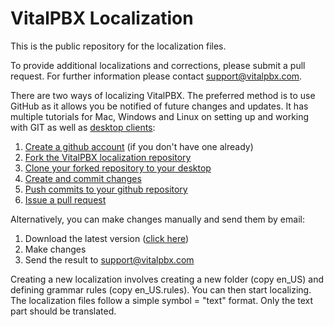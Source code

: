VitalPBX Localization
============

This is the public repository for the  localization files.

To provide additional localizations and corrections, please submit a pull
request. For further information please contact [support@vitalpbx.com](mailto:support@vitalpbx.com).

There are two ways of localizing VitalPBX. The preferred method is to use GitHub as it allows you be notified of future changes and updates. It has multiple tutorials for Mac, Windows and Linux on setting up and working with GIT as well as [desktop clients](https://desktop.github.com/):

1. [Create a github account](https://github.com/join) (if you don't have one already)
2. [Fork the VitalPBX localization repository](https://help.github.com/articles/fork-a-repo/)
3. [Clone your forked repository to your desktop](https://help.github.com/desktop/guides/contributing/cloning-a-repository-from-github-to-github-desktop/)
4. [Create and commit changes](https://help.github.com/desktop/guides/contributing/making-changes-in-a-branch/)
5. [Push commits to your github repository](https://help.github.com/desktop/guides/contributing/syncing-your-branch/)
6. [Issue a pull request](https://help.github.com/desktop/guides/contributing/sending-a-pull-request/)

Alternatively, you can make changes manually and send them by email:

1. Download the latest version ([click here](https://github.com/VitalPBX/I18n/archive/master.zip))
2. Make changes
3. Send the result to [support@vitalpbx.com](mailto:support@vitalpbx.com)

Creating a new localization involves creating a new folder (copy en\_US) and defining grammar rules (copy en\_US.rules). You can then start localizing. The localization files follow a simple symbol = "text" format. Only the text part should be translated.
